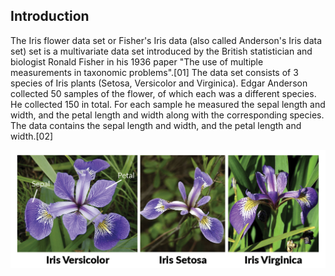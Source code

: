 ## Introduction

The Iris flower data set or Fisher's Iris data (also called Anderson's Iris data set) set is a multivariate data set introduced by the British statistician and biologist Ronald Fisher in his 1936 paper "The use of multiple measurements in taxonomic problems".[01] The data set consists of 3 species of Iris plants (Setosa, Versicolor and Virginica). Edgar Anderson collected 50 samples of the flower, of which each was a different species. He collected 150 in total. For each sample he measured the sepal length and width, and the petal length and width along with the corresponding species. The data contains the sepal length and width, and the petal length and width.[02]

![iris.png](https://github.com/gabrimaique/-pands-project/blob/main/iris.png)
